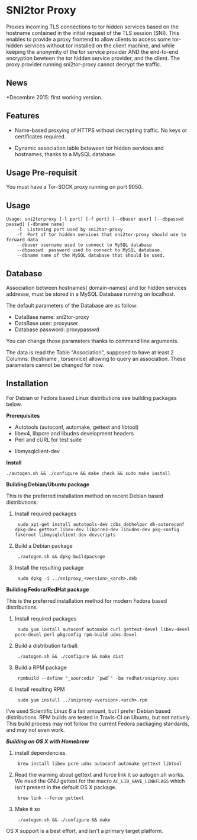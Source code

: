 SNI2tor Proxy
=========

Proxies incoming TLS connections to tor hidden services based on the hostname
contained in the initial request of the TLS session (SNI). This enables to provide
a proxy frontend to allow clients to access some tor-hidden services without tor installed 
on the client machine, and while keeping the anonymity of the tor service provider AND the end-to-end 
encryption bewteen the tor hidden service provider, and the client. The proxy provider running sni2tor-proxy 
cannot decrypt the traffic.

News
----
*Decembre 2015: first working version.

Features
--------
+ Name-based proxying of HTTPS without decrypting traffic. No keys or
  certificates required.
* Dynamic association table beteween tor hidden services and hostnames,
  thanks to a MySQL database.

Usage Pre-requisit
-----

You must have a Tor-SOCK proxy running on port 9050.

Usage
-----

    Usage: sni2torproxy [-l port] [-f port] [--dbuser user] [--dbpasswd passwd] [-dbname name]
        -l  Listening port used by sni2tor-proxy
        -f  Port of tor hidden services that sni2tor-proxy should use to forward data
        --dbuser username used to connect to MySQL database
        --dbpasswd  password used to connect to MySQL database.
        --dbname name of the MySQL database that should be used.

Database
-----
Association between hostnames( domain-names) and tor hidden services addresse, 
must be stored in a MySQL Database running on localhost.

The default parameters of the Database are as follow:
+ DataBase name: sni2tor-proxy
+ DataBase user: proxyuser
+ Database password: proxypasswd

You can change those parameters thanks to command line arguments.

The data is read the Table "Association", supposed to have at least 
2 Columns: (hostname , torservice) allowing to query an association.
These parameters cannot be changed for now.

Installation
------------

For Debian or Fedora based Linux distributions see building packages below.

**Prerequisites**

+ Autotools (autoconf, automake, gettext and libtool)
+ libev4, libpcre and libudns development headers
+ Perl and cURL for test suite
* libmysqlclient-dev

**Install**

    ./autogen.sh && ./configure && make check && sudo make install

**Building Debian/Ubuntu package**

This is the preferred installation method on recent Debian based distributions:

1. Install required packages

        sudo apt-get install autotools-dev cdbs debhelper dh-autoreconf dpkg-dev gettext libev-dev libpcre3-dev libudns-dev pkg-config fakeroot libmysqlclient-dev devscripts

2. Build a Debian package

        ./autogen.sh && dpkg-buildpackage

3. Install the resulting package

        sudo dpkg -i ../sniproxy_<version>_<arch>.deb

**Building Fedora/RedHat package**

This is the preferred installation method for modern Fedora based distributions.

1. Install required packages

        sudo yum install autoconf automake curl gettext-devel libev-devel pcre-devel perl pkgconfig rpm-build udns-devel

2. Build a distribution tarball:

        ./autogen.sh && ./configure && make dist

3. Build a RPM package

        rpmbuild --define "_sourcedir `pwd`" -ba redhat/sniproxy.spec

4. Install resulting RPM

        sudo yum install ../sniproxy-<version>.<arch>.rpm

I've used Scientific Linux 6 a fair amount, but I prefer Debian based
distributions. RPM builds are tested in Travis-CI on Ubuntu, but not natively.
This build process may not follow the current Fedora packaging standards, and
may not even work.

***Building on OS X with Homebrew***

1. install dependencies.

        brew install libev pcre udns autoconf automake gettext libtool

2. Read the warning about gettext and force link it so autogen.sh works. We need the GNU gettext for the macro `AC_LIB_HAVE_LINKFLAGS` which isn't present in the default OS X package.

        brew link --force gettext

3. Make it so

        ./autogen.sh && ./configure && make

OS X support is a best effort, and isn't a primary target platform.

